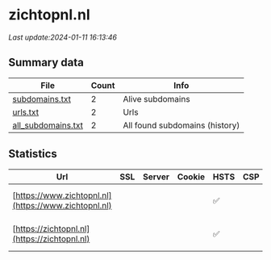 # zichtopnl.nl
*Last update:2024-01-11 16:13:46*
## Summary data
| File       | Count | Info |
|------------|-------|------|
|[subdomains.txt](/data/zichtopnl/subdomains.txt)|2|Alive subdomains|
|[urls.txt](/data/zichtopnl/urls.txt)|2|Urls|
|[all_subdomains.txt](/data/zichtopnl/all_subdomains.txt)|2|All found subdomains (history)|
## Statistics
| Url | SSL | Server | Cookie | HSTS | CSP | XFO | XXP | RP | Tech |
|------------|-------|------|------|------|------|------|------|------|------|
|[https://www.zichtopnl.nl](https://www.zichtopnl.nl)| | | |:white_check_mark: | |:white_check_mark: |:white_check_mark: |:white_check_mark: |HSTS Microsoft ASP.N...|
|[https://zichtopnl.nl](https://zichtopnl.nl)| | | |:white_check_mark: | |:white_check_mark: |:white_check_mark: |:white_check_mark: |HSTS Microsoft ASP.N...|